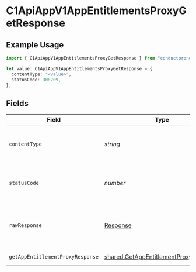 # C1ApiAppV1AppEntitlementsProxyGetResponse

## Example Usage

```typescript
import { C1ApiAppV1AppEntitlementsProxyGetResponse } from "conductorone-sdk-typescript/sdk/models/operations";

let value: C1ApiAppV1AppEntitlementsProxyGetResponse = {
  contentType: "<value>",
  statusCode: 308209,
};
```

## Fields

| Field                                                                                                 | Type                                                                                                  | Required                                                                                              | Description                                                                                           |
| ----------------------------------------------------------------------------------------------------- | ----------------------------------------------------------------------------------------------------- | ----------------------------------------------------------------------------------------------------- | ----------------------------------------------------------------------------------------------------- |
| `contentType`                                                                                         | *string*                                                                                              | :heavy_check_mark:                                                                                    | HTTP response content type for this operation                                                         |
| `statusCode`                                                                                          | *number*                                                                                              | :heavy_check_mark:                                                                                    | HTTP response status code for this operation                                                          |
| `rawResponse`                                                                                         | [Response](https://developer.mozilla.org/en-US/docs/Web/API/Response)                                 | :heavy_check_mark:                                                                                    | Raw HTTP response; suitable for custom response parsing                                               |
| `getAppEntitlementProxyResponse`                                                                      | [shared.GetAppEntitlementProxyResponse](../../../sdk/models/shared/getappentitlementproxyresponse.md) | :heavy_minus_sign:                                                                                    | Successful response                                                                                   |